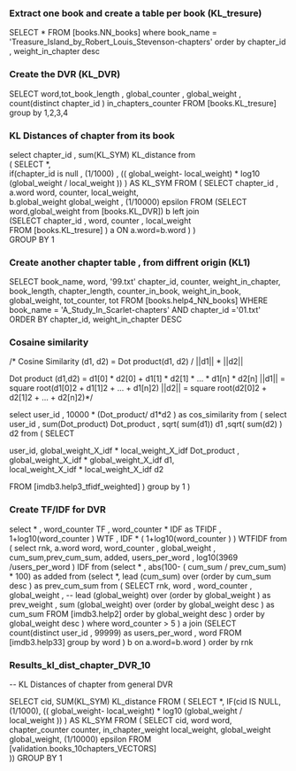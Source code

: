 ### Extract one book and create a  table per book (KL_tresure) ###
SELECT *  FROM [books.NN_books]  where book_name = 'Treasure_Island_by_Robert_Louis_Stevenson-chapters' order by chapter_id , weight_in_chapter desc 	

### Create the DVR (KL_DVR) 
SELECT word,tot_book_length , global_counter , global_weight , count(distinct chapter_id ) in_chapters_counter  FROM [books.KL_tresure]  group by 1,2,3,4


### KL Distances of chapter from its book  ### 
select chapter_id , sum(KL_SYM) KL_distance from   
( SELECT
    *,  
    if(chapter_id is null ,  (1/1000) ,   (( global_weight- local_weight) * log10 (global_weight / local_weight ))   )  AS KL_SYM 
   FROM (
    SELECT
      chapter_id ,
      a.word word,
      counter,
      local_weight,     
      b.global_weight global_weight ,
        (1/10000)  epsilon  FROM 
(SELECT word,global_weight   from 
        [books.KL_DVR]) b
        left join        
        (SELECT chapter_id  , word, counter , local_weight             
      FROM
        [books.KL_tresure]   ) a 
     ON
      a.word=b.word )   )   
   GROUP BY
  1   

### Create another chapter table , from diffrent origin  (KL1) ### 
SELECT
  book_name,
  word,
  '99.txt' chapter_id,
  counter,
  weight_in_chapter,
  book_length,
  chapter_length,
  counter_in_book,
  weight_in_book,
  global_weight,
  tot_counter,
  tot
FROM
  [books.help4_NN_books]
WHERE
  book_name = 'A_Study_In_Scarlet-chapters'
  AND chapter_id ='01.txt'
ORDER BY
  chapter_id,
  weight_in_chapter DESC
  
### Cosaine similarity ### 
  /*
Cosine Similarity (d1, d2) =  Dot product(d1, d2) / ||d1|| * ||d2||

Dot product (d1,d2) = d1[0] * d2[0] + d1[1] * d2[1] * … * d1[n] * d2[n]
||d1|| = square root(d1[0]2 + d1[1]2 + ... + d1[n]2)
||d2|| = square root(d2[0]2 + d2[1]2 + ... + d2[n]2)*/ 

  select user_id , 10000 * (Dot_product/ d1*d2 ) as  cos_similarity from 
( select user_id , sum(Dot_product) Dot_product , sqrt( sum(d1)) d1   ,sqrt( sum(d2) ) d2
from 
( SELECT 

user_id, 
global_weight_X_idf * local_weight_X_idf  Dot_product ,
global_weight_X_idf * global_weight_X_idf   d1,  
local_weight_X_idf  * local_weight_X_idf    d2  

FROM [imdb3.help3_tfidf_weighted]  ) 
group by 1 ) 

### Create TF/IDF for DVR   ### 
select * , word_counter TF ,   word_counter * IDF as TFIDF , 1+log10(word_counter ) WTF  , IDF *  ( 1+log10(word_counter ) ) WTFIDF  from 
( select  rnk, a.word word, word_counter , 
global_weight , cum_sum,prev_cum_sum, added, users_per_word  , log10(3969 /users_per_word ) IDF    from 
(select  * ,  abs(100- (  cum_sum / prev_cum_sum)  * 100)  as added  from 
(select *, lead (cum_sum) over (order by cum_sum desc  ) as prev_cum_sum   from 
( SELECT 
rnk, word , word_counter , 
global_weight , 
-- lead (global_weight) over (order by global_weight  ) as prev_weight , 
sum (global_weight) over (order by global_weight desc ) as cum_sum   FROM [imdb3.help2]
order by global_weight  desc  )  order by global_weight  desc )  where word_counter > 5  ) a
join (SELECT count(distinct  user_id , 99999) as users_per_word , word  FROM [imdb3.help33]  group by word ) b on a.word=b.word  )  order by rnk   

### Results_kl_dist_chapter_DVR_10 ### 
--   KL Distances of chapter from general DVR 
 
SELECT
  cid,
  SUM(KL_SYM) KL_distance
FROM (
  SELECT
    *,
    IF(cid IS NULL, (1/1000), (( global_weight- local_weight) * log10 (global_weight / local_weight )) ) AS KL_SYM
  FROM (
    SELECT
       cid,
       word word,
       chapter_counter counter,
       in_chapter_weight local_weight,
       global_weight global_weight,
      (1/10000) epsilon
      FROM
       [validation.books_10chapters_VECTORS]       
      )) 
GROUP BY
  1
